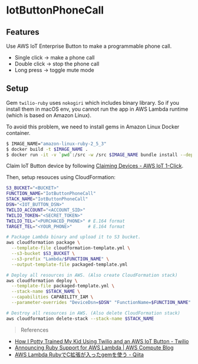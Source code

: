 # IotButtonPhoneCall

## Features

Use AWS IoT Enterprise Button to make a programmable phone call.

- Single click -> make a phone call
- Double click -> stop the phone call
- Long press   -> toggle mute mode


## Setup

Gem `twilio-ruby` uses `nokogiri` which includes binary library.
So if you install them in macOS env, you cannot run the app in AWS Lambda runtime (which is based on Amazon Linux).

To avoid this problem, we need to install gems in Amazon Linux Docker container.

```sh
$ IMAGE_NAME="amazon-linux-ruby-2_5_3"
$ docker build -t $IMAGE_NAME .
$ docker run -it -v `pwd`:/src -w /src $IMAGE_NAME bundle install --deployment
```

Claim IoT Button device by following [Claiming Devices - AWS IoT 1-Click](https://docs.aws.amazon.com/iot-1-click/latest/developerguide/1click-claiming.html).

Then, setup resouces using CloudFormation:

```sh
S3_BUCKET="<BUCKET>"
FUNCTION_NAME="IotButtonPhoneCall"
STACK_NAME="IotButtonPhoneCall"
DSN="<IOT_BUTTON_DSN>"
TWILIO_ACCOUNT="<ACCOUNT_SID>"
TWILIO_TOKEN="<SECRET_TOKEN>"
TWILIO_TEL="<PURCHACED_PHONE>" # E.164 format
TARGET_TEL="<YOUR_PHONE>"      # E.164 format

# Package Lambda binary and upload it to S3 bucket.
aws cloudformation package \
  --template-file cloudformation-template.yml \
  --s3-bucket $S3_BUCKET \
  --s3-prefix "Lambda/$FUNCTION_NAME" \
  --output-template-file packaged-template.yml

# Deploy all resources in AWS. (Also create CloudFormation stack)
aws cloudformation deploy \
  --template-file packaged-template.yml \
  --stack-name $STACK_NAME \
  --capabilities CAPABILITY_IAM \
  --parameter-overrides "DeviceDsn=$DSN" "FunctionName=$FUNCTION_NAME" "TwilioAccount=$TWILIO_ACCOUNT" "TwilioToken=$TWILIO_TOKEN" "TwilioTel=$TWILIO_TEL" "TargetTel=$TARGET_TEL"

# Destroy all resources in AWS. (Also delete CloudFormation stack)
aws cloudformation delete-stack --stack-name $STACK_NAME
```

> References

- [How I Potty Trained My Kid Using Twilio and an AWS IoT Button - Twilio](https://www.twilio.com/blog/2018/03/iot-poop-button-python-twilio-aws.html)
- [Announcing Ruby Support for AWS Lambda | AWS Compute Blog](https://aws.amazon.com/blogs/compute/announcing-ruby-support-for-aws-lambda/)
- [AWS Lambda RubyでC拡張が入ったgemを使う - Qiita](https://qiita.com/masarakki/items/3e07ba53024b7100b179)

